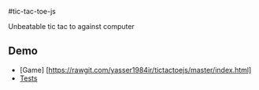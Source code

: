 #tic-tac-toe-js


Unbeatable tic tac to against computer

## Demo


- [Game] [https://rawgit.com/yasser1984ir/tictactoejs/master/index.html]
- [Tests](https://rawgit.com/yasser1984ir/tictactoejs/master/jasmine/SpecRunner.html)